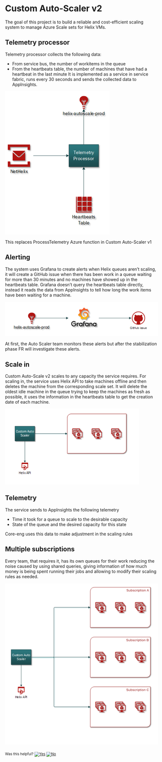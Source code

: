 # Custom Auto-Scaler v2

The goal of this project is to build a reliable and cost-efficient scaling system to manage Azure Scale sets for Helix VMs.

## Telemetry processor

Telemetry processor collects the following data:
- From service bus, the number of workitems in the queue 
- From the heartbeats table, the number of machines that have had a heartbeat in the last minute
It is implemented as a service in service fabric, runs every 30 seconds and sends the collected data to AppInsights.

![](./assets/Telemetry.png)
 
This replaces ProcessTelemetry Azure function in Custom Auto-Scaler v1

## Alerting

The system uses Grafana to create alerts when Helix queues aren’t scaling, it will create a GitHub issue when there has been work in a queue waiting for more than 30 minutes and no machines have showed up in the heartbeats table. Grafana doesn’t query the heartbeats table directly, instead it reads the data from AppInsights to tell how long the work items have been waiting for a machine. 

![](./assets/GrafanaAlert.png)

At first, the Auto Scaler team monitors these alerts but after the stabilization phase FR will investigate these alerts.

## Scale in

Custom Auto-Scale v2 scales to any capacity the service requires.
For scaling in, the service uses Helix API to take machines offline and then deletes the machine from the corresponding scale set. It will delete the oldest idle machine in the queue trying to keep the machines as fresh as possible, it uses the information in the heartbeats table to get the creation date of each machine.

![](./assets/MachinesOffline.png)

## Telemetry

The service sends to AppInsights the following telemetry
- Time it took for a queue to scale to the desirable capacity
- State of the queue and the desired capacity for this state

Core-eng uses this data to make adjustment in the scaling rules

## Multiple subscriptions

Every team, that requires it, has its own queues for their work reducing the noise caused by using shared queries, giving information of how much money is being spent running their jobs and allowing to modify their scaling rules as needed.

![](./assets/MultipleSubs.png)


<!-- Begin Generated Content: Doc Feedback -->
<sub>Was this helpful? [![Yes](https://helix.dot.net/f/ip/5?p=Documentation%5CProjectDocs%5Ccustom-auto-scaling.md)](https://helix.dot.net/f/p/5?p=Documentation%5CProjectDocs%5Ccustom-auto-scaling.md) [![No](https://helix.dot.net/f/in)](https://helix.dot.net/f/n/5?p=Documentation%5CProjectDocs%5Ccustom-auto-scaling.md)</sub>
<!-- End Generated Content-->
